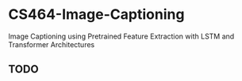 # CS464-Image-Captioning
Image Captioning using Pretrained Feature Extraction with LSTM and Transformer Architectures 

TODO
- 
